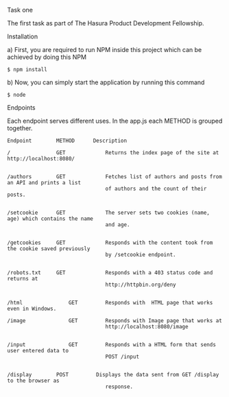 Task one

The first task as part of The Hasura Product Development Fellowship.

Installation

a) First, you are required to run NPM inside this project which can be achieved by doing this NPM

    $ npm install

b) Now, you can simply start the application by running this command 

    $ node

Endpoints

Each endpoint serves different uses. In the app.js each METHOD is grouped together.

    Endpoint  	    METHOD	    Description

    /	            GET             Returns the index page of the site at http://localhost:8080/
    

    /authors	    GET	            Fetches list of authors and posts from an API and prints a list
                                    of authors and the count of their posts.
                                

    /setcookie	    GET	            The server sets two cookies (name, age) which contains the name
                                    and age.
                                

    /getcookies	    GET	            Responds with the content took from the cookie saved previously
                                    by /setcookie endpoint.
                                

    /robots.txt	    GET	            Responds with a 403 status code and returns at 
                                    http://httpbin.org/deny
                                

    /html	            GET	        Responds with  HTML page that works even in Windows.

    /image	            GET	        Responds with Image page that works at 
                                    http://localhost:8080/image
                                

    /input	            GET	        Responds with a HTML form that sends user entered data to 
                                    POST /input
                                

    /display	    POST	     Displays the data sent from GET /display to the browser as 
                                    response.
